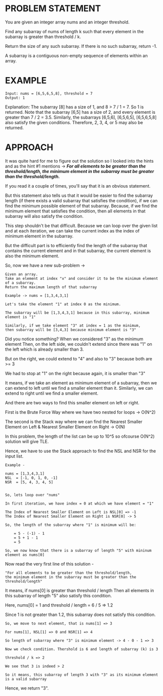 # PROBLEM STATEMENT

You are given an integer array nums and an integer threshold.

Find any subarray of nums of length k such that every element in the subarray is greater than threshold / k.

Return the size of any such subarray. If there is no such subarray, return -1.

A subarray is a contiguous non-empty sequence of elements within an array.

# EXAMPLE

    Input: nums = [6,5,6,5,8], threshold = 7
    Output: 1

Explanation: The subarray [8] has a size of 1, and 8 > 7 / 1 = 7. So 1 is returned.
Note that the subarray [6,5] has a size of 2, and every element is greater than 7 / 2 = 3.5. 
Similarly, the subarrays [6,5,6], [6,5,6,5], [6,5,6,5,8] also satisfy the given conditions.
Therefore, 2, 3, 4, or 5 may also be returned.

# APPROACH

It was quite hard for me to figure out the solution so I looked into the hints and as the hint #1 mentions -> ***For all elements to be greater than the threshold/length, the minimum element in the subarray must be greater than the threshold/length.***

If you read it a couple of times, you'll say that it is an obvious statement. 

But this statement also tells us that it would be easier to find the subarray length (if there exists a valid subarray that satisfies the condition), if we can find the minimum possible element of that subarray. Because, if we find the minimum element that satisfies the condition, then all elements in that subarray will also satisfy the condition.

This step shouldn't be that difficult. Because we can loop over the given list and at each iteration, we can take the current index as the index of minimum element in the subarray.

But the difficult part is to efficiently find the length of the subarray that contains the current element and in that subarray, the current element is  also the minimum element.

So, now we have a new sub-problem -> 

	Given an array. 
	Take an element at index "x" and consider it to be the minimum element of a subarray. 
	Return the maximum length of that subarray
	
	Example -> nums = [1,3,4,3,1]

	Let's take the element "1" at index 0 as the minimum.
	
	The subarray will be [1,3,4,3,1] because in this subarray, minimum element is "1"
	
	Similarly, if we take element "3" at index = 1 as the minimum,
	then subarray will be [3,4,3] because minimum element is "3"
	
Did you notice something? When we considered "3" as the minimum element
Then, on the left side, we couldn't extend since there was "1" on the left which is already smaller than 3.

But on the right, we could extend to "4" and also to "3" because both are >= 3

We had to stop at "1" on the right because again, it is smaller than "3"

It means, if we take an element as minimum element of a subarray, then we can extend to left until we find a smaller element than it.
Similarly, we can extend to right until we find a smaller element.

And there are two ways to find this smaller element on left or right.

First is the Brute Force Way where we have two nested for loops -> O(N^2)

The second is the Stack way where we can find the Nearest Smaller Element on Left & Nearest Smaller Element on Right -> O(N)

In this problem, the length of the list can be up to 10^5 so ofcourse O(N^2) solution will give TLE.

Hence, we have to use the Stack approach to find the NSL and NSR for the input list.

	Example - 
	
	nums = [1,3,4,3,1]
	NSL  = [-1, 0, 1, 0, -1]
	NSR  = [5, 4, 3, 4, 5]
	
	
	So, lets loop over "nums"
	
	In first iteration, we have index = 0 at which we have element = "1"
	
	The Index of Nearest Smaller Element on Left is NSL[0] => -1
	The Index of Nearest Smaller Element on Right is NSR[0] -> 5
	
	So, the length of the subarray where "1" is minimum will be:
		
		= 5 - (-1) - 1 
		= 5 + 1 - 1
		= 5
		
	So, we now know that there is a subarray of length "5" with mininum element as nums[0]
	
Now read the very first line of this solution -
	
	"For all elements to be greater than the threshold/length, 
	the minimum element in the subarray must be greater than the threshold/length"
	
It means, if nums[0] is greater than threshold / length
Then all elements in this subarray of length "5" also satisfy this condition.
	
Here, nums[0] = 1 and threshold / length = 6 / 5 => 1.2
	
Since 1 is not greater than 1.2, this subarray does not satisfy this condition.
	
	So, we move to next element, that is nums[1] => 3
	
	For nums[1], NSL[1] => 0 and NSR[1] => 4
	
	So length of subarray where "3" is minimum element -> 4 - 0 - 1 => 3
	
	Now we check condition. Thershold is 6 and length of subarray (k) is 3
	
	threshold / k => 2
	
	We see that 3 is indeed > 2 
	
	So it means, this subarray of length 3 with "3" as its minimum element is a valid subarray
	
Hence, we return "3".
